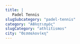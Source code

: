 ```yaml
---
title: |
   Padel Tennis
slugSubcategory: "padel-tennis"
category: "Αθλητισμός"
slugCategory: "athlitismos"
city: "Θεσσαλονίκη"
---
```


